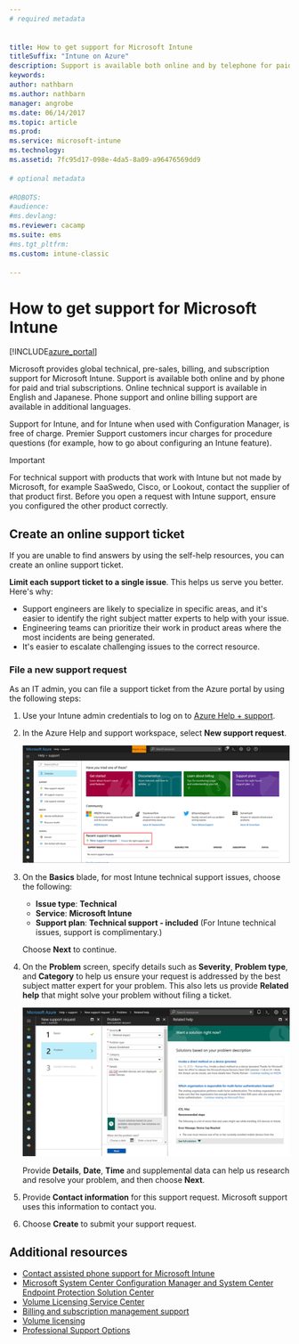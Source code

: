 ```yaml
---
# required metadata


title: How to get support for Microsoft Intune
titleSuffix: "Intune on Azure"
description: Support is available both online and by telephone for paid and trial subscriptions."
keywords:
author: nathbarn
ms.author: nathbarn
manager: angrobe
ms.date: 06/14/2017
ms.topic: article
ms.prod:
ms.service: microsoft-intune
ms.technology:
ms.assetid: 7fc95d17-098e-4da5-8a09-a96476569dd9

# optional metadata

#ROBOTS:
#audience:
#ms.devlang:
ms.reviewer: cacamp
ms.suite: ems
#ms.tgt_pltfrm:
ms.custom: intune-classic

---
```


# How to get support for Microsoft Intune

[!INCLUDE[azure_portal](./includes/azure_portal.md)]

Microsoft provides global technical, pre-sales, billing, and subscription support for Microsoft Intune. Support is available both online and by phone for paid and trial subscriptions. Online technical support is available in English and Japanese. Phone support and online billing support are available in additional languages.

Support for Intune, and for Intune when used with Configuration Manager, is free of charge. Premier Support customers incur charges for procedure questions (for example, how to go about configuring an Intune feature).

>[!IMPORTANT]
> For technical support with products that work with Intune but not made by Microsoft, for example SaaSwedo, Cisco, or Lookout, contact the supplier of that product first. Before you open a request with Intune support, ensure you configured the other product correctly.

## Create an online support ticket

If you are unable to find answers by using the self-help resources, you can create an online support ticket.

**Limit each support ticket to a single issue**. This helps us serve you better. Here's why:

- Support engineers are likely to specialize in specific areas, and it's easier to identify the right subject matter experts to help with your issue.
- Engineering teams can prioritize their work in product areas where the most incidents are being generated.
- It's easier to escalate challenging issues to the correct resource.

### File a new support request
As an IT admin, you can file a support ticket from the Azure portal by using the following steps:

1. Use your Intune admin credentials to log on to [Azure Help + support](https://portal.azure.com/#blade/Microsoft_Azure_Support/HelpAndSupportBlade/overview).

2. In the Azure Help and support workspace, select **New support request**.

	![Screenshot of Azure portal help and support page with New support request link highlighted](./media/azure-support-ticket-link.png)
3. On the **Basics** blade, for most Intune 	technical support issues, choose the following:
	- **Issue type**: **Technical**
	- **Service**: **Microsoft Intune**
	- **Support plan**: **Technical support - included**  (For Intune technical issues, support is complimentary.)

	Choose **Next** to continue.
4. On the **Problem** screen, specify details such as **Severity**, **Problem type**, and **Category** to help us ensure your request is addressed by the best subject matter expert for your problem. This also lets us provide **Related help** that might solve your problem without filing a ticket.

	![Screenshot of Azure portal help and support page with Problem items filled out and displaying solutions based on your problem](./media/support-need-solutions.png)

	Provide **Details**, **Date**, **Time** and supplemental data can help us research and resolve your problem, and then choose **Next**.
5. Provide **Contact information** for this support request. Microsoft support uses this information to contact you.
6. Choose **Create** to submit your support request.

## Additional resources
- [Contact assisted phone support for Microsoft Intune](phone-support-contact.md)
- [Microsoft System Center Configuration Manager and System Center Endpoint Protection Solution Center](http://www.microsoft.com/en-us/server-cloud/products/system-center-2012-r2/resources.aspx)
- [Volume Licensing Service Center](http://go.microsoft.com/fwlink/p/?LinkID=282016)
- [Billing and subscription management support](http://support.microsoft.com/oas/default.aspx?prid=15371)
- [Volume licensing](http://go.microsoft.com/fwlink/p/?LinkID=282015)
- [Professional Support Options](https://support.microsoft.com/gp/offerprophone)
